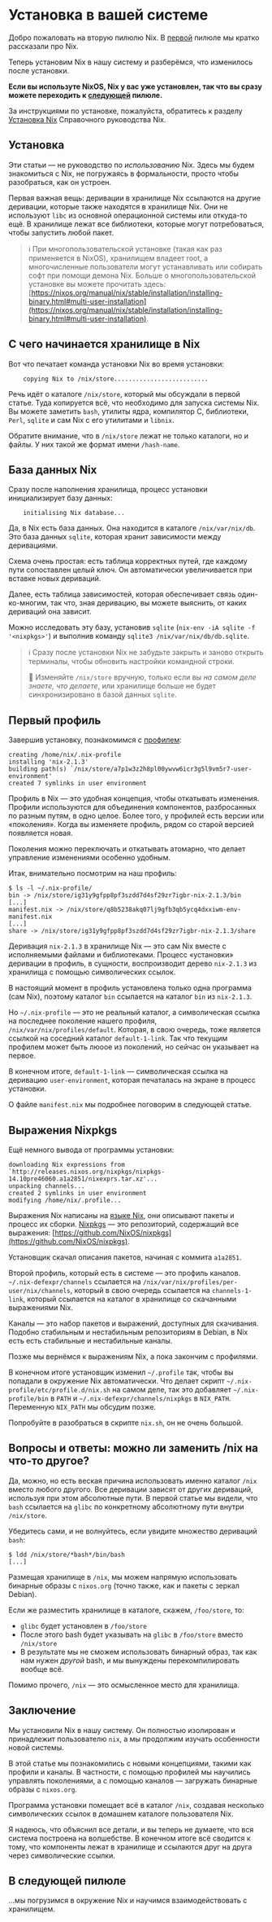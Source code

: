 # Установка в вашей системе

Добро пожаловать на вторую пилюлю Nix.
В [первой](01-why-you-should-give-it-try.md) пилюле мы кратко рассказали про Nix.

Теперь установим Nix в нашу систему и разберёмся, что изменилось после установки.

**Если вы используте NixOS, Nix у вас уже установлен, так что вы сразу можете переходить к [следующей](03-enter-environment.md) пилюле.**

За инструкциями по установке, пожалуйста, обратитесь к разделу [Установка Nix](https://nixos.org/manual/nix/stable/installation/) Справочного руководства Nix.

## Установка

Эти статьи — не руководство по *использованию* Nix.
Здесь мы будем знакомиться с Nix, не погружаясь в формальности, просто чтобы разобраться, как он устроен.

Первая важная вещь: деривации в хранилище Nix ссылаются на другие деривации, которые также находятся в хранилище Nix.
Они не используют `libc` из основной операционной системы или откуда-то ещё.
В хранилище лежат все библиотеки, которые могут потребоваться, чтобы запустить любой пакет.

> ℹ️ При многопользовательской установке (такая как раз применяется в NixOS), хранилищем владеет root, а многочисленные пользователи могут устанавливать или собирать софт при помощи демона Nix.
> Больше о многопользовательской установке вы можете прочитать здесь: [https://nixos.org/manual/nix/stable/installation/installing-binary.html#multi-user-installation](https://nixos.org/manual/nix/stable/installation/installing-binary.html#multi-user-installation).

## С чего начинается хранилище в Nix

Вот что печатает команда установки Nix во время установки:

```text
    copying Nix to /nix/store..........................
```

Речь идёт о каталоге `/nix/store`, который мы обсуждали в первой статье.
Туда копируется всё, что необходимо для запуска системы Nix.
Вы можете заметить `bash`, утилиты ядра, компилятор C, библиотеки, `Perl`, `sqlite` и сам Nix с его утилитами и `libnix`.

Обратите внимание, что в `/nix/store` лежат не только каталоги, но и файлы. У них такой же формат имени `/hash-name`.

## База данных Nix

Сразу после наполнения хранилища, процесс установки инициализирует базу данных:

```text
    initialising Nix database...
```

Да, в Nix есть база данных.
Она находится в каталоге `/nix/var/nix/db`.
Это база данных `sqlite`, которая хранит зависимости между деривациями.

Схема очень простая: есть таблица корректных путей, где каждому пути сопоставлен целый ключ.
Он автоматически увеличивается при вставке новых дериваций.

Далее, есть таблица зависимостей, которая обеспечивает связь один-ко-многим, так что, зная деривацию, вы можете выяснить, от каких дериваций она зависит.

Можно исследовать эту базу, установив `sqlite` (`nix-env -iA sqlite -f '<nixpkgs>'`) и выполнив команду `sqlite3 /nix/var/nix/db/db.sqlite`.

> ℹ️ Сразу после установки Nix не забудьте закрыть и заново открыть терминалы, чтобы обновить настройки командной строки.
>
> 📢 Изменяйте `/nix/store` вручную, только если вы *на самом деле знаете, что делаете*, или хранилище больше не будет синхронизировано в базой данных `sqlite`.

## Первый профиль

Завершив установку, познакомимся с [профилем](https://nixos.org/manual/nix/stable/package-management/profiles.html):

```text
creating /home/nix/.nix-profile
installing 'nix-2.1.3'
building path(s) `/nix/store/a7p1w3z2h8pl00ywvw6icr3g5l9vm5r7-user-environment'
created 7 symlinks in user environment
```

Профиль в Nix — это удобная концепция, чтобы откатывать изменения.
Профили используются для объединения компонентов, разбросанных по разным путям, в одно целое.
Более того, у профилей есть версии или «поколения».
Когда вы изменяете профиль, рядом со старой версией появляется новая.

Поколения можно переключать и откатывать атомарно, что делает управление изменениями особенно удобным.

Итак, внимательно посмотрим на наш профиль:

```text
$ ls -l ~/.nix-profile/
bin -> /nix/store/ig31y9gfpp8pf3szdd7d4sf29zr7igbr-nix-2.1.3/bin
[...]
manifest.nix -> /nix/store/q8b5238akq07lj9gfb3qb5ycq4dxxiwm-env-manifest.nix
[...]
share -> /nix/store/ig31y9gfpp8pf3szdd7d4sf29zr7igbr-nix-2.1.3/share
```

Деривация `nix-2.1.3` в хранилище Nix — это сам Nix вместе с исполняемыми файлами и библиотеками.
Процесс «установки» деривации в профиль, в сущности, воспроизводит дерево `nix-2.1.3` из хранилища с помощью символических ссылок.

В настоящий момент в профиль установлена только одна программа (сам Nix), поэтому каталог `bin` ссылается на каталог `bin` из `nix-2.1.3`.

Но `~/.nix-profile` — это не реальный каталог, а символическая ссылка на последнее поколение нашего профиля, `/nix/var/nix/profiles/default`.
Которая, в свою очередь, тоже является ссылкой на соседний каталог `default-1-link`.
Так что текущим профилем может быть люоое из поколений, но сейчас он указывает на первое.

В конечном итоге, `default-1-link` — символическая ссылка на деривацию `user-environment`, которая печаталась на экране в процесс установки.

О файле `manifest.nix` мы подробнее поговорим в следующей статье.

## Выражения Nixpkgs

Ещё немного вывода от программы установки:

```text
downloading Nix expressions from `http://releases.nixos.org/nixpkgs/nixpkgs-14.10pre46060.a1a2851/nixexprs.tar.xz'...
unpacking channels...
created 2 symlinks in user environment
modifying /home/nix/.profile...
```

Выражения Nix написаны на [языке Nix](https://nix.dev/tutorials/nix-language), они описывают пакеты и процесс их сборки.
[Nixpkgs](https://nixos.org/nixpkgs/) — это репозиторий, содержащий все выражения: [https://github.com/NixOS/nixpkgs](https://github.com/NixOS/nixpkgs).

Установщик скачал описания пакетов, начиная с коммита `a1a2851`.

Второй профиль, который есть в системе — это профиль каналов.
`~/.nix-defexpr/channels` ссылается на `/nix/var/nix/profiles/per-user/nix/channels`, который в свою очередь ссылается на `channels-1-link`, который ссылается на каталог в хранилище со скачанными выражениями Nix.

Каналы — это набор пакетов и выражений, доступных для скачивания.
Подобно стабильным и нестабильным репозиториям в Debian, в Nix есть есть стабильные и нестабильные каналы.

Позже мы вернёмся к выражениям Nix, а пока закончим с профилями.

В конечном итоге установщик изменил `~/.profile` так, чтобы вы попадали в окружение Nix автоматически.
Что делает скрипт `~/.nix-profile/etc/profile.d/nix.sh` на самом деле, так это добавляет `~/.nix-profile/bin` в `PATH` и `~/.nix-defexpr/channels/nixpkgs` в `NIX_PATH`.
Переменную `NIX_PATH` мы обсудим позже.

Попробуйте в разобраться в скрипте `nix.sh`, он не очень большой.

## Вопросы и ответы: можно ли заменить /nix на что-то другое?

Да, можно, но есть веская причина использовать именно каталог `/nix` вместо любого другого.
Все деривации зависят от других дериваций, используя при этом абсолютные пути.
В первой статье мы видели, что `bash` ссылается на `glibc` по конкретному абсолютному пути внутри `/nix/store`.

Убедитесь сами, и не волнуйтесь, если увидите множество дериваций `bash`:

```text
$ ldd /nix/store/*bash*/bin/bash
[...]
```

Размещая хранилище в `/nix`, мы можем напрямую использовать бинарные образы с `nixos.org` (точно также, как и пакеты с зеркал Debian).

Если же разместить хранилище в каталоге, скажем, `/foo/store`, то:

- `glibc` будет установлен в `/foo/store`
- После этого bash будет указывать на `glibc` в `/foo/store` вместо `/nix/store`
- В результате мы не сможем использовать бинарный образ, так как нам нужен *другой* bash, и мы вынуждены перекомпилировать вообще всё.

Помимо прочего, `/nix` — это осмысленное место для хранилища.

## Заключение

Мы установили Nix в нашу систему. Он полностью изолирован и принадлежит пользователю `nix`, а мы продолжим изучать особенности новой системы.

В этой статье мы познакомились с новыми концепциями, такими как профили и каналы.
В частности, с помощью профилей мы научились управлять поколениями, а с помощью каналов — загружать бинарные образы с `nixos.org`.

Программа установки помещает всё в каталог `/nix`, создавая несколько символических ссылок в домашнем каталоге пользователя Nix.

Я надеюсь, что объяснил все детали, и вы теперь не думаете, что вся система построена на волшебстве.
В конечном итоге всё сводится к тому, что компоненты лежат в хранилище и ссылаются друг на друга через символические ссылки.

## В следующей пилюле

...мы погрузимся в окружение Nix и научимся взаимодействовать с хранилищем.
